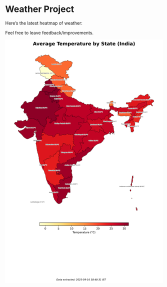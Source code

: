 # Weather Project

Here’s the latest heatmap of weather:

Feel free to leave feedback/improvements.

![India Heatmap](docs/assets/india_heatmap.png?v=C961C9)
